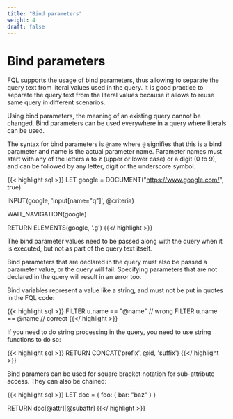 ```yaml
---
title: "Bind parameters"
weight: 4
draft: false
---
```


# Bind parameters

FQL supports the usage of bind parameters, thus allowing to separate the query text from literal values used in the query. It is good practice to separate the query text from the literal values because it allows to reuse same query in different scenarios.

Using bind parameters, the meaning of an existing query cannot be changed. Bind parameters can be used everywhere in a query where literals can be used.

The syntax for bind parameters is ``@name`` where ``@`` signifies that this is a bind parameter and name is the actual parameter name. Parameter names must start with any of the letters a to z (upper or lower case) or a digit (0 to 9), and can be followed by any letter, digit or the underscore symbol.

{{< highlight sql >}}
LET google = DOCUMENT("https://www.google.com/", true)

INPUT(google, 'input[name="q"]', @criteria)

WAIT_NAVIGATION(google)

RETURN ELEMENTS(google, '.g')
{{</ highlight >}}

The bind parameter values need to be passed along with the query when it is executed, but not as part of the query text itself.

Bind parameters that are declared in the query must also be passed a parameter value, or the query will fail. Specifying parameters that are not declared in the query will result in an error too.

Bind variables represent a value like a string, and must not be put in quotes in the FQL code:

{{< highlight sql >}}
FILTER u.name == "@name" // wrong
FILTER u.name == @name   // correct
{{</ highlight >}}

If you need to do string processing in the query, you need to use string functions to do so:

{{< highlight sql >}}
RETURN CONCAT('prefix', @id, 'suffix')
{{</ highlight >}}

Bind paramers can be used for square bracket notation for sub-attribute access. They can also be chained:

{{< highlight sql >}}
LET doc = { foo: { bar: "baz" } }

RETURN doc[@attr][@subattr]
{{</ highlight >}}